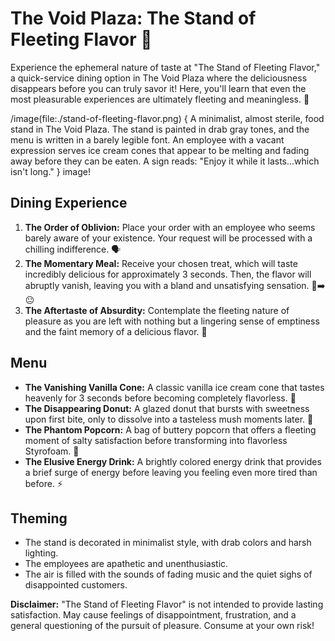# The Void Plaza: The Stand of Fleeting Flavor 🍦

Experience the ephemeral nature of taste at "The Stand of Fleeting Flavor," a quick-service dining option in The Void Plaza where the deliciousness disappears before you can truly savor it! Here, you'll learn that even the most pleasurable experiences are ultimately fleeting and meaningless. 🍦

/image(file:./stand-of-fleeting-flavor.png) {
A minimalist, almost sterile, food stand in The Void Plaza. The stand is painted in drab gray tones, and the menu is written in a barely legible font. An employee with a vacant expression serves ice cream cones that appear to be melting and fading away before they can be eaten. A sign reads: "Enjoy it while it lasts...which isn't long."
} image!

## Dining Experience

1.  **The Order of Oblivion:** Place your order with an employee who seems barely aware of your existence. Your request will be processed with a chilling indifference. 🗣️
2.  **The Momentary Meal:** Receive your chosen treat, which will taste incredibly delicious for approximately 3 seconds. Then, the flavor will abruptly vanish, leaving you with a bland and unsatisfying sensation. 🤤➡️😐
3.  **The Aftertaste of Absurdity:** Contemplate the fleeting nature of pleasure as you are left with nothing but a lingering sense of emptiness and the faint memory of a delicious flavor. 🤔

## Menu

*   **The Vanishing Vanilla Cone:** A classic vanilla ice cream cone that tastes heavenly for 3 seconds before becoming completely flavorless. 🍦
*   **The Disappearing Donut:** A glazed donut that bursts with sweetness upon first bite, only to dissolve into a tasteless mush moments later. 🍩
*   **The Phantom Popcorn:** A bag of buttery popcorn that offers a fleeting moment of salty satisfaction before transforming into flavorless Styrofoam. 🍿
*   **The Elusive Energy Drink:** A brightly colored energy drink that provides a brief surge of energy before leaving you feeling even more tired than before. ⚡

## Theming

*   The stand is decorated in minimalist style, with drab colors and harsh lighting.
*   The employees are apathetic and unenthusiastic.
*   The air is filled with the sounds of fading music and the quiet sighs of disappointed customers.

**Disclaimer:** "The Stand of Fleeting Flavor" is not intended to provide lasting satisfaction. May cause feelings of disappointment, frustration, and a general questioning of the pursuit of pleasure. Consume at your own risk!